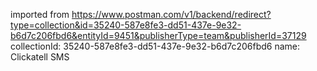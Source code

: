 imported from https://www.postman.com/v1/backend/redirect?type=collection&id=35240-587e8fe3-dd51-437e-9e32-b6d7c206fbd6&entityId=9451&publisherType=team&publisherId=37129
collectionId: 35240-587e8fe3-dd51-437e-9e32-b6d7c206fbd6
name: Clickatell SMS